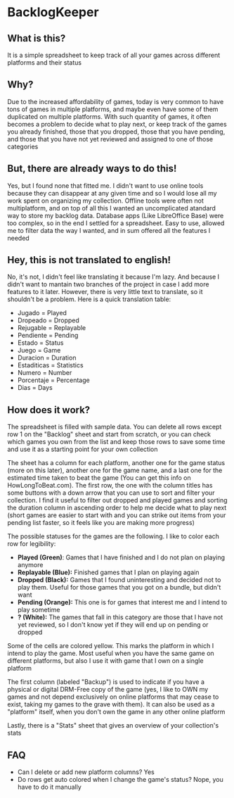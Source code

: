 # BacklogKeeper #

## What is this? ##
It is a simple spreadsheet to keep track of all your games across different platforms and their status

## Why? ##
Due to the increased affordability of games, today is very common to have tons of games in multiple platforms, and maybe even have some of them duplicated on multiple platforms. With such quantity of games, it often becomes a problem to decide what to play next, or keep track of the games you already finished, those that you dropped, those that you have pending, and those that you have not yet reviewed and assigned to one of those categories

## But, there are already ways to do this! ##
Yes, but I found none that fitted me. I didn't want to use online tools because they can disappear at any given time and so I would lose all my work spent on organizing my collection. Offline tools were often not multiplatform, and on top of all this I wanted an uncomplicated atandard way to store my backlog data. Database apps (Like LibreOffice Base) were too complex, so in the end I settled for a spreadsheet. Easy to use, allowed me to filter data the way I wanted, and in sum offered all the features I needed

## Hey, this is not translated to english! ##
No, it's not, I didn't feel like translating it because I'm lazy. And because I didn't want to mantain two branches of the project in case I add more features to it later. However, there is very little text to translate, so it shouldn't be a problem. Here is a quick translation table:

* Jugado = Played
* Dropeado = Dropped
* Rejugable = Replayable
* Pendiente = Pending
* Estado = Status
* Juego = Game
* Duracion = Duration
* Estaditicas = Statistics
* Numero = Number
* Porcentaje = Percentage
* Dias = Days

## How does it work? ##
The spreadsheet is filled with sample data. You can delete all rows except row 1 on the "Backlog" sheet and start from scratch, or you can check which games you own from the list and keep those rows to save some time and use it as a starting point for your own collection

The sheet has a column for each platform, another one for the game status (more on this later), another one for the game name, and a last one for the estimated time taken to beat the game (You can get this info on HowLongToBeat.com). The first row, the one with the column titles has some buttons with a down arrow that you can use to sort and filter your collection. I find it useful to filter out dropped and played games and sorting the duration column in ascending order to help me decide what to play next (short games are easier to start with and you can strike out items from your pending list faster, so it feels like you are making more progress)

The possible statuses for the games are the following. I like to color each row for legibility:
* **Played (Green)**: Games that I have finished and I do not plan on playing anymore
* **Replayable (Blue):** Finished games that I plan on playing again
* **Dropped (Black):** Games that I found uninteresting and decided not to play them. Useful for those games that you got on a bundle, but didn't want
* **Pending (Orange):** This one is for games that interest me and I intend to play sometime
* **? (White):** The games that fall in this category are those that I have not yet reviewed, so I don't know yet if they will end up on pending or dropped

Some of the cells are colored yellow. This marks the platform in which I intend to play the game. Most useful when you have the same game on different platforms, but also I use it with game that I own on a single platform 

The first column (labeled "Backup") is used to indicate if you have a physical or digital DRM-Free copy of the game (yes, I like to OWN my games and not depend exclusively on online platforms that may cease to exist, taking my games to the grave with them). It can also be used as a "platform" itself, when you don't own the game in any other online platform

Lastly, there is a "Stats" sheet that gives an overview of your collection's stats

## FAQ ##
* Can I delete or add new platform columns?
Yes
* Do rows get auto colored when I change the game's status?
Nope, you have to do it manually

